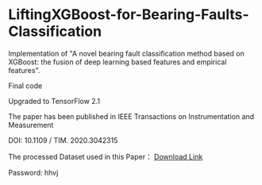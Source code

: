 # LiftingXGBoost-for-Bearing-Faults-Classification

Implementation of "A novel bearing fault classification method based on XGBoost: the fusion of deep learning based features and empirical features".

Final code

Upgraded to TensorFlow 2.1

The paper has been published in IEEE Transactions on Instrumentation and Measurement

DOI: 10.1109 / TIM. 2020.3042315

The processed Dataset used in this Paper： [Download Link](https://pan.baidu.com/s/1Mqo8zXC_qDszsLV5KWbE5g)

Password: hhvj

